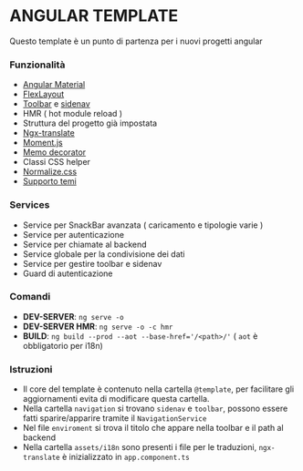# ANGULAR TEMPLATE
Questo template è un punto di partenza per i nuovi progetti angular

### Funzionalità
-  [Angular Material](https://material.angular.io/)
-  [FlexLayout](https://github.com/angular/flex-layout)
-  [Toolbar](https://material.angular.io/components/toolbar/overview) e [sidenav](https://material.angular.io/components/sidenav/overview)
- HMR ( hot module reload )
- Struttura del progetto già impostata
-  [Ngx-translate](https://github.com/ngx-translate/core)
-  [Moment.js](https://momentjs.com/docs/)
-  [Memo decorator](https://github.com/mgechev/memo-decorator)
- Classi CSS helper
-  [Normalize.css](https://necolas.github.io/normalize.css/)
-  [Supporto temi](https://material.angular.io/guide/theming)
  
### Services

- Service per SnackBar avanzata ( caricamento e tipologie varie )
- Service per autenticazione
- Service per chiamate al backend
- Service globale per la condivisione dei dati
- Service per gestire toolbar e sidenav
- Guard di autenticazione
  
### Comandi
-  **DEV-SERVER**: `ng serve -o`
-  **DEV-SERVER HMR**: `ng serve -o -c hmr`
-  **BUILD**: `ng build --prod --aot --base-href='/<path>/'` ( `aot` è obbligatorio per i18n)

### Istruzioni 
 - Il core del template è contenuto nella cartella `@template`, per facilitare gli aggiornamenti evita di modificare questa cartella. 
 - Nella cartella `navigation` si trovano `sidenav` e `toolbar`, possono essere fatti sparire/apparire tramite il `NavigationService`
 - Nel file `enviroment` si trova il titolo che appare nella toolbar e il path al backend
 - Nella cartella `assets/i18n` sono presenti i file per le traduzioni, `ngx-translate` è inizializzato in `app.component.ts`